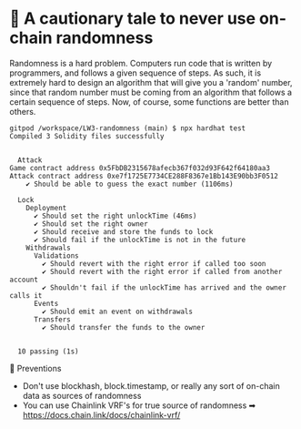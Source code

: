 # 🤫 A cautionary tale to never use on-chain randomness

Randomness is a hard problem. Computers run code that is written by programmers, and follows a given sequence of steps. As such, it is extremely hard to design an algorithm that will give you a 'random' number, since that random number must be coming from an algorithm that follows a certain sequence of steps. Now, of course, some functions are better than others.

```shell
gitpod /workspace/LW3-randomness (main) $ npx hardhat test
Compiled 3 Solidity files successfully


  Attack
Game contract address 0x5FbDB2315678afecb367f032d93F642f64180aa3
Attack contract address 0xe7f1725E7734CE288F8367e1Bb143E90bb3F0512
    ✔ Should be able to guess the exact number (1106ms)

  Lock
    Deployment
      ✔ Should set the right unlockTime (46ms)
      ✔ Should set the right owner
      ✔ Should receive and store the funds to lock
      ✔ Should fail if the unlockTime is not in the future
    Withdrawals
      Validations
        ✔ Should revert with the right error if called too soon
        ✔ Should revert with the right error if called from another account
        ✔ Shouldn't fail if the unlockTime has arrived and the owner calls it
      Events
        ✔ Should emit an event on withdrawals
      Transfers
        ✔ Should transfer the funds to the owner


  10 passing (1s)
```
👮 Preventions
- Don't use blockhash, block.timestamp, or really any sort of on-chain data as sources of randomness
- You can use Chainlink VRF's for true source of randomness ➡ https://docs.chain.link/docs/chainlink-vrf/